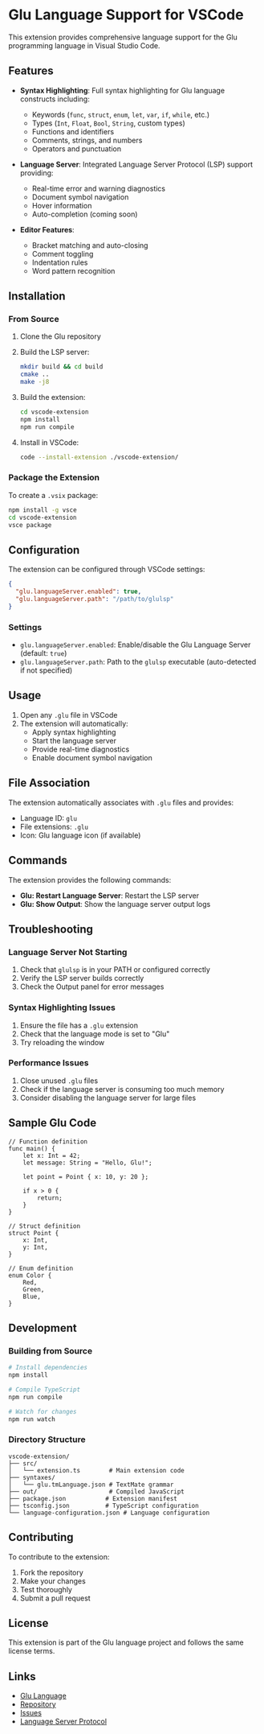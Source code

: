 # Glu Language Support for VSCode

This extension provides comprehensive language support for the Glu programming language in Visual Studio Code.

## Features

- **Syntax Highlighting**: Full syntax highlighting for Glu language constructs including:
  - Keywords (`func`, `struct`, `enum`, `let`, `var`, `if`, `while`, etc.)
  - Types (`Int`, `Float`, `Bool`, `String`, custom types)
  - Functions and identifiers
  - Comments, strings, and numbers
  - Operators and punctuation

- **Language Server**: Integrated Language Server Protocol (LSP) support providing:
  - Real-time error and warning diagnostics
  - Document symbol navigation
  - Hover information
  - Auto-completion (coming soon)

- **Editor Features**:
  - Bracket matching and auto-closing
  - Comment toggling
  - Indentation rules
  - Word pattern recognition

## Installation

### From Source

1. Clone the Glu repository
2. Build the LSP server:
   ```bash
   mkdir build && cd build
   cmake ..
   make -j8
   ```

3. Build the extension:
   ```bash
   cd vscode-extension
   npm install
   npm run compile
   ```

4. Install in VSCode:
   ```bash
   code --install-extension ./vscode-extension/
   ```

### Package the Extension

To create a `.vsix` package:

```bash
npm install -g vsce
cd vscode-extension
vsce package
```

## Configuration

The extension can be configured through VSCode settings:

```json
{
  "glu.languageServer.enabled": true,
  "glu.languageServer.path": "/path/to/glulsp"
}
```

### Settings

- `glu.languageServer.enabled`: Enable/disable the Glu Language Server (default: `true`)
- `glu.languageServer.path`: Path to the `glulsp` executable (auto-detected if not specified)

## Usage

1. Open any `.glu` file in VSCode
2. The extension will automatically:
   - Apply syntax highlighting
   - Start the language server
   - Provide real-time diagnostics
   - Enable document symbol navigation

## File Association

The extension automatically associates with `.glu` files and provides:

- Language ID: `glu`
- File extensions: `.glu`
- Icon: Glu language icon (if available)

## Commands

The extension provides the following commands:

- **Glu: Restart Language Server**: Restart the LSP server
- **Glu: Show Output**: Show the language server output logs

## Troubleshooting

### Language Server Not Starting

1. Check that `glulsp` is in your PATH or configured correctly
2. Verify the LSP server builds correctly
3. Check the Output panel for error messages

### Syntax Highlighting Issues

1. Ensure the file has a `.glu` extension
2. Check that the language mode is set to "Glu"
3. Try reloading the window

### Performance Issues

1. Close unused `.glu` files
2. Check if the language server is consuming too much memory
3. Consider disabling the language server for large files

## Sample Glu Code

```glu
// Function definition
func main() {
    let x: Int = 42;
    let message: String = "Hello, Glu!";
    
    let point = Point { x: 10, y: 20 };
    
    if x > 0 {
        return;
    }
}

// Struct definition
struct Point {
    x: Int,
    y: Int,
}

// Enum definition
enum Color {
    Red,
    Green,
    Blue,
}
```

## Development

### Building from Source

```bash
# Install dependencies
npm install

# Compile TypeScript
npm run compile

# Watch for changes
npm run watch
```

### Directory Structure

```
vscode-extension/
├── src/
│   └── extension.ts        # Main extension code
├── syntaxes/
│   └── glu.tmLanguage.json # TextMate grammar
├── out/                    # Compiled JavaScript
├── package.json           # Extension manifest
├── tsconfig.json          # TypeScript configuration
└── language-configuration.json # Language configuration
```

## Contributing

To contribute to the extension:

1. Fork the repository
2. Make your changes
3. Test thoroughly
4. Submit a pull request

## License

This extension is part of the Glu language project and follows the same license terms.

## Links

- [Glu Language](https://glu-lang.org)
- [Repository](https://github.com/glu-lang/glu)
- [Issues](https://github.com/glu-lang/glu/issues)
- [Language Server Protocol](https://microsoft.github.io/language-server-protocol/)